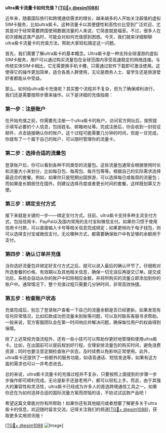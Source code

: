**ultra紫卡流量卡如何充值？[[TG💪+ @esim1088](https://t.me/s/esim1088)]**

近年来，随着国际旅行和跨境通信需求的增长，越来越多的人开始关注超值的虚拟SIM卡服务，比如ultra紫卡。这种流量卡以其便捷性和高性价比受到广泛欢迎，尤其是对于经常需要跨国使用数据流量的人来说，它简直就是福音。不过，很多人在初次接触这类产品时，可能会对如何充值感到困惑。今天，我们就来详细聊聊ultra紫卡流量卡的充值方法，帮助大家轻松搞定这一问题。

首先，我们需要了解ultra紫卡的基本概念。Ultra紫卡是一种支持全球漫游的虚拟SIM卡服务，用户可以通过购买流量包在全球范围内享受高速稳定的网络连接。与传统实体SIM卡相比，它无需更换手机卡槽，只需通过软件下载即可激活使用。这使得它的操作更加简单，适合各类人群使用，无论是商务人士、留学生还是旅游爱好者都能从中受益。

那么，如何给ultra紫卡充值呢？其实整个流程并不复杂，但为了确保顺利进行，我们还是需要按照步骤来操作。以下是详细的充值指南：

### **第一步：注册账户**
在开始充值之前，你需要先注册一个ultra紫卡的账户。访问官方网址后，按照提示填写必要的个人信息，包括姓名、邮箱地址等。完成注册后，你会收到一封验证邮件，点击链接确认你的账户。这个过程可能需要几分钟的时间，但是一旦完成，你就有了一个属于自己的账户，可以随时管理你的流量卡。

### **第二步：选择合适的流量包**
登录账户后，你可以看到各种不同类型的流量包。这些流量包通常会根据使用时长和流量大小来划分，比如每日包、每周包、每月包等等。根据自己的实际需求选择最适合的套餐。例如，如果你只是短期出国旅游，可以选择每日或每周的流量包；而如果是长期居住在国外，则建议选择月度或者更长时间的套餐，这样既划算又方便。

### **第三步：绑定支付方式**
接下来就是关键的一步——绑定支付方式。目前，ultra紫卡支持多种主流支付方式，包括信用卡、PayPal以及国内常用的支付宝和微信支付。如果你习惯于使用信用卡付款，可以直接输入卡号等相关信息完成绑定；如果更倾向于电子钱包，则可以选择支付宝或微信支付。无论哪种方式，都需要确保账户中有足够的余额用于支付。

### **第四步：确认订单并充值**
当你选好流量包并绑定好支付方式之后，就可以进入最后的确认环节了。仔细核对所选套餐的价格、有效期以及其他相关信息，确保一切无误后再提交订单。提交成功后，系统会自动从你的账户中扣除相应金额，并将所购买的流量立即添加到你的账户中。通常情况下，整个充值过程只需要几分钟时间，非常高效快捷。

### **第五步：检查账户状态**
充值完成后，别忘了登录账户查看一下自己的流量余额是否已经更新。如果发现有任何异常情况，比如扣款成功但流量未到账等问题，可以及时联系客服寻求帮助。一般来说，官方客服团队会在第一时间响应并解决问题，确保每位用户的权益得到保障。

除了上述常规充值流程外，还有一些小技巧可以帮助你更好地管理和使用ultra紫卡。比如，在出国前可以提前规划好行程，合理安排流量包的购买时间，避免浪费资源；同时也要注意定期检查账户状态，及时续费以免影响正常使用。此外，ultra紫卡还提供了一些额外的服务功能，如语音通话、短信发送等，如果有这方面的需求也可以一并考虑进去。

总的来说，ultra紫卡流量卡的充值过程并不复杂，只要按照上面提到的步骤一步步操作即可顺利完成。无论是新手还是老用户，都可以轻松上手。而且，由于其强大的兼容性和灵活性，ultra紫卡已经成为许多人的首选跨境通信工具之一。如果你还在为如何选择合适的国际流量方案而烦恼的话，不妨试试这款产品吧！

希望这篇文章能对你有所帮助！如果你还有其他疑问或者想要了解更多关于ultra紫卡的信息，欢迎随时留言交流。记得关注我们的频道[[TG💪+ @esim1088](https://t.me/s/esim1088)]，获取更多实用资讯哦！

[[TG💪+ @esim1088](https://t.me/s/esim1088) ![Image](https://i.postimg.cc/4NQfJmqS/Snipaste-2025-05-13-00-14-12.png)]